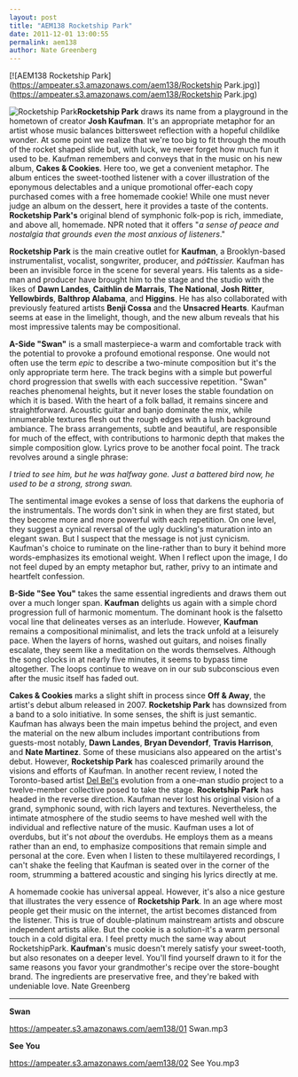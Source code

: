 ```yaml
---
layout: post
title: "AEM138 Rocketship Park"
date: 2011-12-01 13:00:55
permalink: aem138
author: Nate Greenberg
---
```

[![AEM138 Rocketship Park](https://ampeater.s3.amazonaws.com/aem138/Rocketship Park.jpg)](https://ampeater.s3.amazonaws.com/aem138/Rocketship Park.jpg)

![](http://ampeatermusic.com/wp-content/uploads/2011/11/Rocketship-Park-700x1024.jpg "Rocketship Park")**Rocketship Park** draws its name from a playground in the hometown of creator **Josh Kaufman**. It's an appropriate metaphor for an artist whose music balances bittersweet reflection with a hopeful childlike wonder. At some point we realize that we're too big to fit through the mouth of the rocket shaped slide but, with luck, we never forget how much fun it used to be. Kaufman remembers and conveys that in the music on his new album, **Cakes & Cookies**. Here too, we get a convenient metaphor. The album entices the sweet-toothed listener with a cover illustration of the eponymous delectables and a unique promotional offer-each copy purchased comes with a free homemade cookie! While one must never judge an album on the dessert, here it provides a taste of the contents. **Rocketship Park's** original blend of symphonic folk-pop is rich, immediate, and above all, homemade. NPR noted that it offers "_a sense of peace and nostalgia that grounds even the most anxious of listeners_."

<!-- more -->

**Rocketship Park** is the main creative outlet for **Kaufman**, a Brooklyn-based instrumentalist, vocalist, songwriter, producer, and _pá¢tissier._ Kaufman has been an invisible force in the scene for several years. His talents as a side-man and producer have brought him to the stage and the studio with the likes of **Dawn Landes**, **Caithlin de Marrais**, **The National**, **Josh Ritter**, **Yellowbirds**, **Balthrop Alabama**, and **Higgins**. He has also collaborated with previously featured artists **Benji Cossa** and the **Unsacred Hearts**. Kaufman seems at ease in the limelight, though, and the new album reveals that his most impressive talents may be compositional.

**A-Side "Swan"** is a small masterpiece-a warm and comfortable track with the potential to provoke a profound emotional response. One would not often use the term _epic_ to describe a two-minute composition but it's the only appropriate term here. The track begins with a simple but powerful chord progression that swells with each successive repetition. "Swan" reaches phenomenal heights, but it never loses the stable foundation on which it is based. With the heart of a folk ballad, it remains sincere and straightforward. Acoustic guitar and banjo dominate the mix, while innumerable textures flesh out the rough edges with a lush background ambiance. The brass arrangements, subtle and beautiful, are responsible for much of the effect, with contributions to harmonic depth that makes the simple composition glow. Lyrics prove to be another focal point. The track revolves around a single phrase:

_I tried to see him,_ _but he was halfway gone._ _Just a battered bird now,_ _he used to be a strong, strong swan._

The sentimental image evokes a sense of loss that darkens the euphoria of the instrumentals. The words don't sink in when they are first stated, but they become more and more powerful with each repetition. On one level, they suggest a cynical reversal of the ugly duckling's maturation into an elegant swan. But I suspect that the message is not just cynicism. Kaufman's choice to ruminate on the line-rather than to bury it behind more words-emphasizes its emotional weight. When I reflect upon the image, I do not feel duped by an empty metaphor but, rather, privy to an intimate and heartfelt confession.

**B-Side "See You"** takes the same essential ingredients and draws them out over a much longer span. **Kaufman** delights us again with a simple chord progression full of harmonic momentum. The dominant hook is the falsetto vocal line that delineates verses as an interlude. However, **Kaufman** remains a compositional minimalist, and lets the track unfold at a leisurely pace. When the layers of horns, washed out guitars, and noises finally escalate, they seem like a meditation on the words themselves. Although the song clocks in at nearly five minutes, it seems to bypass time altogether. The loops continue to weave on in our sub subconscious even after the music itself has faded out.

**Cakes & Cookies** marks a slight shift in process since **Off & Away**, the artist's debut album released in 2007. **Rocketship Park** has downsized from a band to a solo initiative. In some senses, the shift is just semantic. Kaufman has always been the main impetus behind the project, and even the material on the new album includes important contributions from guests-most notably, **Dawn Landes**, **Bryan Devendorf**, **Travis Harrison**, and **Nate Martinez**. Some of these musicians also appeared on the artist's debut. However, **Rocketship Park** has coalesced primarily around the visions and efforts of Kaufman. In another recent review, I noted the Toronto-based artist [Del Bel's](http://ampeatermusic.com/aem137) evolution from a one-man studio project to a twelve-member collective posed to take the stage. **Rocketship Park** has headed in the reverse direction. Kaufman never lost his original vision of a grand, symphonic sound, with rich layers and textures. Nevertheless, the intimate atmosphere of the studio seems to have meshed well with the individual and reflective nature of the music. Kaufman uses a lot of overdubs, but it's not _about_ the overdubs. He employs them as a means rather than an end, to emphasize compositions that remain simple and personal at the core. Even when I listen to these multilayered recordings, I can't shake the feeling that Kaufman is seated over in the corner of the room, strumming a battered acoustic and singing his lyrics directly at me.

A homemade cookie has universal appeal. However, it's also a nice gesture that illustrates the very essence of **Rocketship Park**. In an age where most people get their music on the internet, the artist becomes distanced from the listener. This is true of double-platinum mainstream artists and obscure independent artists alike. But the cookie is a solution-it's a warm personal touch in a cold digital era. I feel pretty much the same way about RocketshipPark.  **Kaufman**'s music doesn't merely satisfy your sweet-tooth, but also resonates on a deeper level. You'll find yourself drawn to it for the same reasons you favor your grandmother's recipe over the store-bought brand. The ingredients are preservative free, and they're baked with undeniable love. Nate Greenberg

---

**Swan**

https://ampeater.s3.amazonaws.com/aem138/01 Swan.mp3

**See You**

https://ampeater.s3.amazonaws.com/aem138/02 See You.mp3

